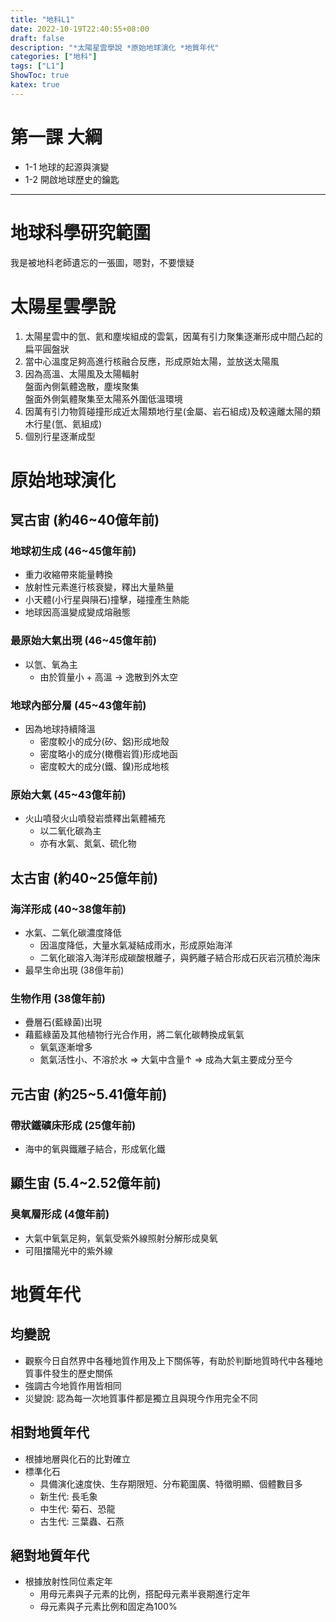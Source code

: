 ```yaml
---
title: "地科L1"
date: 2022-10-19T22:40:55+08:00
draft: false
description: "*太陽星雲學說 *原始地球演化 *地質年代"
categories: ["地科"]
tags: ["L1"]
ShowToc: true
katex: true
---
```


# 第一課 大綱
- 1-1 地球的起源與演變
- 1-2 開啟地球歷史的鑰匙

------------

# 地球科學研究範圍
我是被地科老師遺忘的一張圖，嗯對，不要懷疑

# 太陽星雲學說
1. 太陽星雲中的氫、氦和塵埃組成的雲氣，因萬有引力聚集逐漸形成中間凸起的扁平圓盤狀  
2. 當中心溫度足夠高進行核融合反應，形成原始太陽，並放送太陽風  
3. 因為高溫、太陽風及太陽輻射  
   盤面內側氣體逸散，塵埃聚集  
   盤面外側氣體聚集至太陽系外圍低溫環境  
4. 因萬有引力物質碰撞形成近太陽類地行星(金屬、岩石組成)及較遠離太陽的類木行星(氫、氦組成)
5. 個別行星逐漸成型

# 原始地球演化
## 冥古宙 (約46~40億年前)
### 地球初生成 (46~45億年前)
- 重力收縮帶來能量轉換
- 放射性元素進行核衰變，釋出大量熱量
- 小天體(小行星與隕石)撞擊，碰撞產生熱能
- 地球因高溫變成變成熔融態

### 最原始大氣出現 (46~45億年前)
- 以氫、氧為主
    - 由於質量小 + 高溫 -> 逸散到外太空

### 地球內部分層 (45~43億年前)
- 因為地球持續降溫
    - 密度較小的成分(矽、鋁)形成地殼
    - 密度略小的成分(橄欖岩質)形成地函
    - 密度較大的成分(鐵、鎳)形成地核

### 原始大氣 (45~43億年前)
- 火山噴發火山噴發岩漿釋出氣體補充
    - 以二氧化碳為主
    - 亦有水氣、氮氣、硫化物

## 太古宙 (約40~25億年前)
### 海洋形成 (40~38億年前)
- 水氣、二氧化碳濃度降低
    - 因溫度降低，大量水氣凝結成雨水，形成原始海洋
    - 二氧化碳溶入海洋形成碳酸根離子，與鈣離子結合形成石灰岩沉積於海床
- 最早生命出現 (38億年前)
    
### 生物作用 (38億年前)
- 疊層石(藍綠菌)出現
- 藉藍綠菌及其他植物行光合作用，將二氧化碳轉換成氧氣
    - 氧氣逐漸增多
    - 氮氣活性小、不溶於水 => 大氣中含量↑ => 成為大氣主要成分至今

## 元古宙 (約25~5.41億年前)
### 帶狀鐵礦床形成 (25億年前)
- 海中的氧與鐵離子結合，形成氧化鐵

## 顯生宙 (5.4~2.52億年前)
### 臭氧層形成 (4億年前)
- 大氣中氧氣足夠，氧氣受紫外線照射分解形成臭氧
- 可阻擋陽光中的紫外線

# 地質年代
## 均變說
- 觀察今日自然界中各種地質作用及上下關係等，有助於判斷地質時代中各種地質事件發生的歷史關係
- 強調古今地質作用皆相同
- 災變說: 認為每一次地質事件都是獨立且與現今作用完全不同

## 相對地質年代
- 根據地層與化石的比對確立
- 標準化石
    - 具備演化速度快、生存期限短、分布範圍廣、特徵明顯、個體數目多
    - 新生代: 長毛象
    - 中生代: 菊石、恐龍
    - 古生代: 三葉蟲、石燕
## 絕對地質年代
- 根據放射性同位素定年
    - 用母元素與子元素的比例，搭配母元素半衰期進行定年
    - <red>母元素與子元素比例和固定為100%</red>